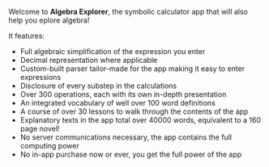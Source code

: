 Welcome to **Algebra Explorer**, the symbolic calculator app that will also help you eplore algebra!

It features:

*    Full algebraic simplification of the expression you enter
*    Decimal representation where applicable
*    Custom-built parser tailor-made for the app making it easy to enter expressions
*    Disclosure of every substep in the calculations
*    Over 300 operations, each with its own in-depth presentation
*    An integrated vocabulary of well over 100 word definitions
*    A course of over 30 lessons to walk through the contents of the app
*    Explanatory texts in the app total over 40000 words, equivalent to a 160 page novel!
*    No server communications necessary, the app contains the full computing power
*    No in-app purchase now or ever, you get the full power of the app
